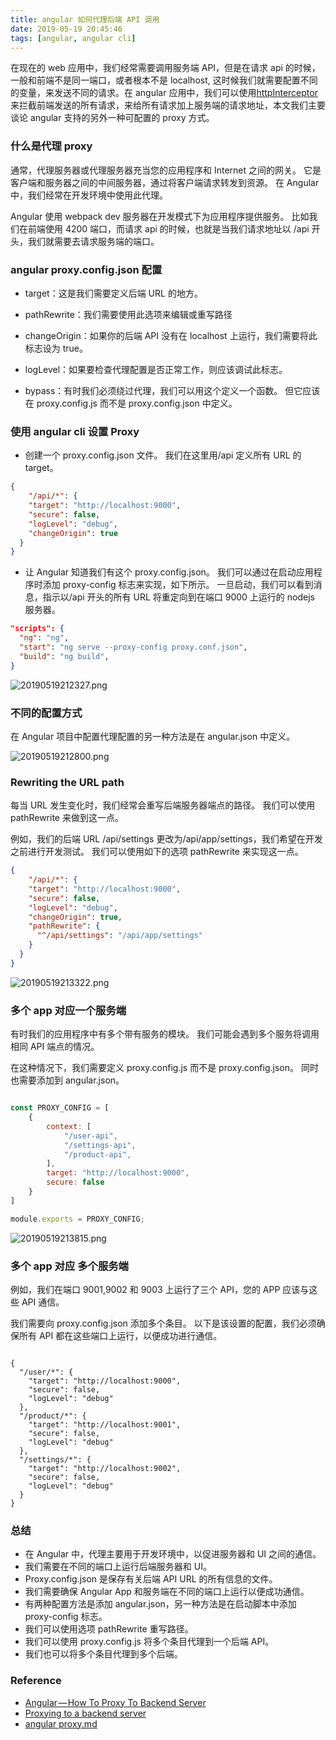 ```yaml
---
title: angular 如何代理后端 API 调用
date: 2019-05-19 20:45:46
tags: [angular, angular cli]
---
```

在现在的 web 应用中，我们经常需要调用服务端 API，但是在请求 api 的时候，一般和前端不是同一端口，或者根本不是 localhost, 这时候我们就需要配置不同的变量，来发送不同的请求。在 angular 应用中，我们可以使用[httpInterceptor](https://ninesix.cc/post/httpInterceptor.html)来拦截前端发送的所有请求，来给所有请求加上服务端的请求地址，本文我们主要谈论 angular 支持的另外一种可配置的 proxy 方式。

<!-- more -->

### 什么是代理 proxy

通常，代理服务器或代理服务器充当您的应用程序和 Internet 之间的网关。 它是客户端和服务器之间的中间服务器，通过将客户端请求转发到资源。 在 Angular 中，我们经常在开发环境中使用此代理。

Angular 使用 webpack dev 服务器在开发模式下为应用程序提供服务。 比如我们在前端使用 4200 端口，而请求 api 的时候，也就是当我们请求地址以 /api 开头，我们就需要去请求服务端的端口。

### angular proxy.config.json 配置

* target：这是我们需要定义后端 URL 的地方。

* pathRewrite：我们需要使用此选项来编辑或重写路径

* changeOrigin：如果你的后端 API 没有在 localhost 上运行，我们需要将此标志设为 true。

* logLevel：如果要检查代理配置是否正常工作，则应该调试此标志。

* bypass：有时我们必须绕过代理，我们可以用这个定义一个函数。 但它应该在 proxy.config.js 而不是 proxy.config.json 中定义。
  
### 使用 angular cli 设置 Proxy

* 创建一个 proxy.config.json 文件。 我们在这里用/api 定义所有 URL 的 target。

```json
{
    "/api/*": {
    "target": "http://localhost:9000",
    "secure": false,
    "logLevel": "debug",
    "changeOrigin": true
  }
}
```

* 让 Angular 知道我们有这个 proxy.config.json。 我们可以通过在启动应用程序时添加 proxy-config 标志来实现，如下所示。 一旦启动，我们可以看到消息，指示以/api 开头的所有 URL 将重定向到在端口 9000 上运行的 nodejs 服务器。

```json
"scripts": {
  "ng": "ng",
  "start": "ng serve --proxy-config proxy.conf.json",
  "build": "ng build",
}
```

![20190519212327.png](https://i.loli.net/2019/05/19/5ce158d0e4a8f98778.png)

### 不同的配置方式

在 Angular 项目中配置代理配置的另一种方法是在 angular.json 中定义。

![20190519212800.png](https://i.loli.net/2019/05/19/5ce159e23645a65804.png)

### Rewriting the URL path

每当 URL 发生变化时，我们经常会重写后端服务器端点的路径。 我们可以使用 pathRewrite 来做到这一点。

例如，我们的后端 URL /api/settings 更改为/api/app/settings，我们希望在开发之前进行开发测试。 我们可以使用如下的选项 pathRewrite 来实现这一点。

```json
{
    "/api/*": {
    "target": "http://localhost:9000",
    "secure": false,
    "logLevel": "debug",
    "changeOrigin": true,
    "pathRewrite": {
      "^/api/settings": "/api/app/settings"
    }
  }
}
```

![20190519213322.png](https://i.loli.net/2019/05/19/5ce15b23c9c3190387.png)

### 多个 app 对应一个服务端

有时我们的应用程序中有多个带有服务的模块。 我们可能会遇到多个服务将调用相同 API 端点的情况。

在这种情况下，我们需要定义 proxy.config.js 而不是 proxy.config.json。 同时也需要添加到 angular.json。

```js

const PROXY_CONFIG = [
    {
        context: [
            "/user-api",
            "/settings-api",
            "/product-api",
        ],
        target: "http://localhost:9000",
        secure: false
    }
]

module.exports = PROXY_CONFIG;
```

![20190519213815.png](https://i.loli.net/2019/05/19/5ce15c49016b691576.png)

### 多个 app 对应 多个服务端

例如，我们在端口 9001,9002 和 9003 上运行了三个 API，您的 APP 应该与这些 API 通信。

我们需要向 proxy.config.json 添加多个条目。 以下是该设置的配置，我们必须确保所有 API 都在这些端口上运行，以便成功进行通信。

```

{
  "/user/*": {
    "target": "http://localhost:9000",
    "secure": false,
    "logLevel": "debug"
  },
  "/product/*": {
    "target": "http://localhost:9001",
    "secure": false,
    "logLevel": "debug"
  },
  "/settings/*": {
    "target": "http://localhost:9002",
    "secure": false,
    "logLevel": "debug"
  }
}
```

### 总结

* 在 Angular 中，代理主要用于开发环境中，以促进服务器和 UI 之间的通信。
* 我们需要在不同的端口上运行后端服务器和 UI。
* Proxy.config.json 是保存有关后端 API URL 的所有信息的文件。
* 我们需要确保 Angular App 和服务端在不同的端口上运行以便成功通信。
* 有两种配置方法是添加 angular.json，另一种方法是在启动脚本中添加 proxy-config 标志。
* 我们可以使用选项 pathRewrite 重写路径。
* 我们可以使用 proxy.config.js 将多个条目代理到一个后端 API。
* 我们也可以将多个条目代理到多个后端。

### Reference

* [Angular — How To Proxy To Backend Server](https://medium.com/bhargav-bachina-angular-training/angular-how-to-proxy-to-backend-server-6fb37ef0d025)
* [Proxying to a backend server](https://angular.io/guide/build#proxying-to-a-backend-server)
* [angular proxy.md](https://github.com/angular/angular-cli/blob/master/docs/documentation/stories/proxy.md)